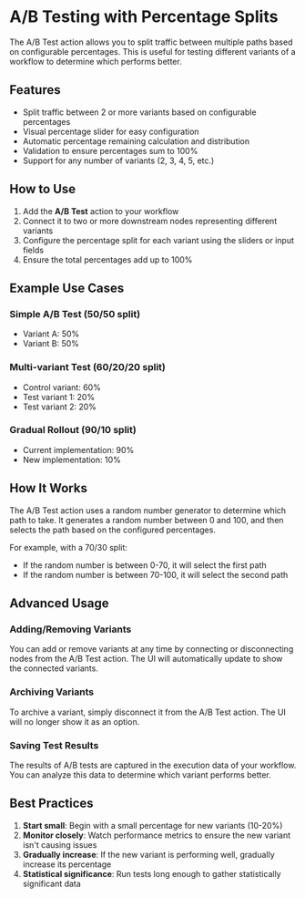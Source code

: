 # A/B Testing with Percentage Splits

The A/B Test action allows you to split traffic between multiple paths based on configurable percentages. This is useful for testing different variants of a workflow to determine which performs better.

## Features

- Split traffic between 2 or more variants based on configurable percentages
- Visual percentage slider for easy configuration
- Automatic percentage remaining calculation and distribution
- Validation to ensure percentages sum to 100%
- Support for any number of variants (2, 3, 4, 5, etc.)

## How to Use

1. Add the **A/B Test** action to your workflow
2. Connect it to two or more downstream nodes representing different variants
3. Configure the percentage split for each variant using the sliders or input fields
4. Ensure the total percentages add up to 100%

## Example Use Cases

### Simple A/B Test (50/50 split)

- Variant A: 50%
- Variant B: 50%

### Multi-variant Test (60/20/20 split)

- Control variant: 60%
- Test variant 1: 20%
- Test variant 2: 20%

### Gradual Rollout (90/10 split)

- Current implementation: 90%
- New implementation: 10%

## How It Works

The A/B Test action uses a random number generator to determine which path to take. It generates a random number between 0 and 100, and then selects the path based on the configured percentages.

For example, with a 70/30 split:
- If the random number is between 0-70, it will select the first path
- If the random number is between 70-100, it will select the second path

## Advanced Usage

### Adding/Removing Variants

You can add or remove variants at any time by connecting or disconnecting nodes from the A/B Test action. The UI will automatically update to show the connected variants.

### Archiving Variants

To archive a variant, simply disconnect it from the A/B Test action. The UI will no longer show it as an option.

### Saving Test Results

The results of A/B tests are captured in the execution data of your workflow. You can analyze this data to determine which variant performs better.

## Best Practices

1. **Start small**: Begin with a small percentage for new variants (10-20%)
2. **Monitor closely**: Watch performance metrics to ensure the new variant isn't causing issues
3. **Gradually increase**: If the new variant is performing well, gradually increase its percentage
4. **Statistical significance**: Run tests long enough to gather statistically significant data